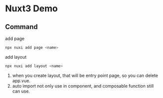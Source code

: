# Nuxt3 Demo

## Command

add page

```bash
npx nuxi add page <name>
```

add layout

```bash
npx nuxi add layout <name>
```

1. when you create layout, that will be entry point page, so you can delete app.vue.
2. auto import not only use in component, and composable function still can use.

